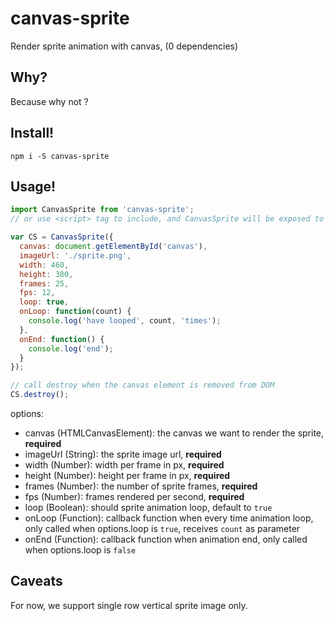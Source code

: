 # canvas-sprite

Render sprite animation with canvas, (0 dependencies)

## Why?

Because why not ?

## Install!

```
npm i -S canvas-sprite
```

## Usage!

```js
import CanvasSprite from 'canvas-sprite';
// or use <script> tag to include, and CanvasSprite will be exposed to global

var CS = CanvasSprite({
  canvas: document.getElementById('canvas'),
  imageUrl: './sprite.png',
  width: 460,
  height: 380,
  frames: 25,
  fps: 12,
  loop: true,
  onLoop: function(count) {
    console.log('have looped', count, 'times');
  },
  onEnd: function() {
    console.log('end');
  }
});

// call destroy when the canvas element is removed from DOM
CS.destroy();
```

options:

- canvas (HTMLCanvasElement): the canvas we want to render the sprite, **required**
- imageUrl (String): the sprite image url, **required**
- width (Number): width per frame in px, **required**
- height (Number): height per frame in px, **required**
- frames (Number): the number of sprite frames, **required**
- fps (Number): frames rendered per second, **required**
- loop (Boolean): should sprite animation loop, default to `true`
- onLoop (Function): callback function when every time animation loop, only called when options.loop is `true`, receives `count` as parameter
- onEnd (Function): callback function when animation end, only called when options.loop is `false`

## Caveats

For now, we support single row vertical sprite image only.

